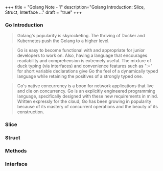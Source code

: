 +++
title = "Golang Note - 1"
description="Golang Introduction: Slice, Struct, Interface ..."
draft = "true"
+++


### Go Introduction

> Golang's popularity is skyrocketing. The thriving of Docker and Kubernetes push the Golang to a higher level. 

> Go is easy to become functional with and appropriate for junior developers to work on. Also, having a language that encourages readability and comprehension is extremely useful. The mixture of duck typing (via interfaces) and convenience features such as ":=" for short variable declarations give Go the feel of a dynamically typed language while retaining the positives of a strongly typed one.

> Go's native concurrency is a boon for network applications that live and die on concurrency. Go is an explicitly engineered programming language, specifically designed with these new requirements in mind. Written expressly for the cloud, Go has been growing in popularity because of its mastery of concurrent operations and the beauty of its construction.


### 

### Slice


### Struct

### Methods

### Interface


### 



